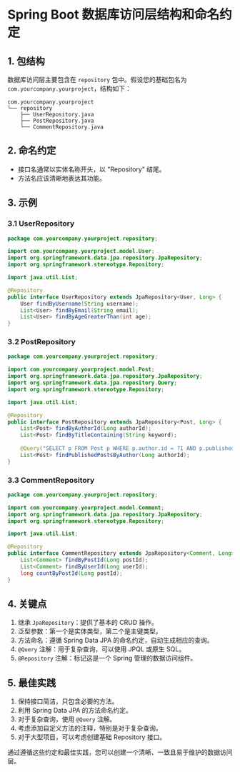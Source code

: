 # Spring Boot 数据库访问层结构和命名约定

## 1. 包结构

数据库访问层主要包含在 `repository` 包中。假设您的基础包名为 `com.yourcompany.yourproject`，结构如下：

```
com.yourcompany.yourproject
└── repository
    ├── UserRepository.java
    ├── PostRepository.java
    └── CommentRepository.java
```

## 2. 命名约定

- 接口名通常以实体名称开头，以 "Repository" 结尾。
- 方法名应该清晰地表达其功能。

## 3. 示例

### 3.1 UserRepository

```java
package com.yourcompany.yourproject.repository;

import com.yourcompany.yourproject.model.User;
import org.springframework.data.jpa.repository.JpaRepository;
import org.springframework.stereotype.Repository;

import java.util.List;

@Repository
public interface UserRepository extends JpaRepository<User, Long> {
    User findByUsername(String username);
    List<User> findByEmail(String email);
    List<User> findByAgeGreaterThan(int age);
}
```

### 3.2 PostRepository

```java
package com.yourcompany.yourproject.repository;

import com.yourcompany.yourproject.model.Post;
import org.springframework.data.jpa.repository.JpaRepository;
import org.springframework.data.jpa.repository.Query;
import org.springframework.stereotype.Repository;

import java.util.List;

@Repository
public interface PostRepository extends JpaRepository<Post, Long> {
    List<Post> findByAuthorId(Long authorId);
    List<Post> findByTitleContaining(String keyword);
    
    @Query("SELECT p FROM Post p WHERE p.author.id = ?1 AND p.published = true")
    List<Post> findPublishedPostsByAuthor(Long authorId);
}
```

### 3.3 CommentRepository

```java
package com.yourcompany.yourproject.repository;

import com.yourcompany.yourproject.model.Comment;
import org.springframework.data.jpa.repository.JpaRepository;
import org.springframework.stereotype.Repository;

import java.util.List;

@Repository
public interface CommentRepository extends JpaRepository<Comment, Long> {
    List<Comment> findByPostId(Long postId);
    List<Comment> findByUserId(Long userId);
    long countByPostId(Long postId);
}
```

## 4. 关键点

1. 继承 `JpaRepository`：提供了基本的 CRUD 操作。
2. 泛型参数：第一个是实体类型，第二个是主键类型。
3. 方法命名：遵循 Spring Data JPA 的命名约定，自动生成相应的查询。
4. `@Query` 注解：用于复杂查询，可以使用 JPQL 或原生 SQL。
5. `@Repository` 注解：标记这是一个 Spring 管理的数据访问组件。

## 5. 最佳实践

1. 保持接口简洁，只包含必要的方法。
2. 利用 Spring Data JPA 的方法命名约定。
3. 对于复杂查询，使用 `@Query` 注解。
4. 考虑添加自定义方法的注释，特别是对于复杂查询。
5. 对于大型项目，可以考虑创建基础 Repository 接口。

通过遵循这些约定和最佳实践，您可以创建一个清晰、一致且易于维护的数据访问层。
